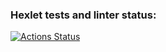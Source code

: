 ### Hexlet tests and linter status:
[![Actions Status](https://github.com/bdcry/typescript-project-81/actions/workflows/hexlet-check.yml/badge.svg)](https://github.com/bdcry/typescript-project-81/actions)